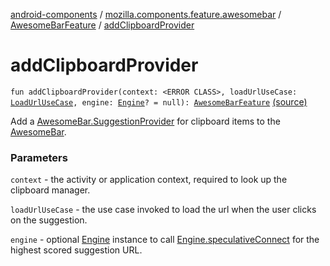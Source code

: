 [android-components](../../index.md) / [mozilla.components.feature.awesomebar](../index.md) / [AwesomeBarFeature](index.md) / [addClipboardProvider](./add-clipboard-provider.md)

# addClipboardProvider

`fun addClipboardProvider(context: <ERROR CLASS>, loadUrlUseCase: `[`LoadUrlUseCase`](../../mozilla.components.feature.session/-session-use-cases/-load-url-use-case/index.md)`, engine: `[`Engine`](../../mozilla.components.concept.engine/-engine/index.md)`? = null): `[`AwesomeBarFeature`](index.md) [(source)](https://github.com/mozilla-mobile/android-components/blob/master/components/feature/awesomebar/src/main/java/mozilla/components/feature/awesomebar/AwesomeBarFeature.kt#L146)

Add a [AwesomeBar.SuggestionProvider](../../mozilla.components.concept.awesomebar/-awesome-bar/-suggestion-provider/index.md) for clipboard items to the [AwesomeBar](../../mozilla.components.concept.awesomebar/-awesome-bar/index.md).

### Parameters

`context` - the activity or application context, required to look up the clipboard manager.

`loadUrlUseCase` - the use case invoked to load the url when
the user clicks on the suggestion.

`engine` - optional [Engine](../../mozilla.components.concept.engine/-engine/index.md) instance to call [Engine.speculativeConnect](../../mozilla.components.concept.engine/-engine/speculative-connect.md) for the
highest scored suggestion URL.